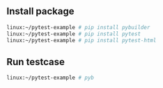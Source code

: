 ## Install package

```bash
linux:~/pytest-example # pip install pybuilder
linux:~/pytest-example # pip install pytest
linux:~/pytest-example # pip install pytest-html
```

## Run testcase

```bash
linux:~/pytest-example # pyb
```

